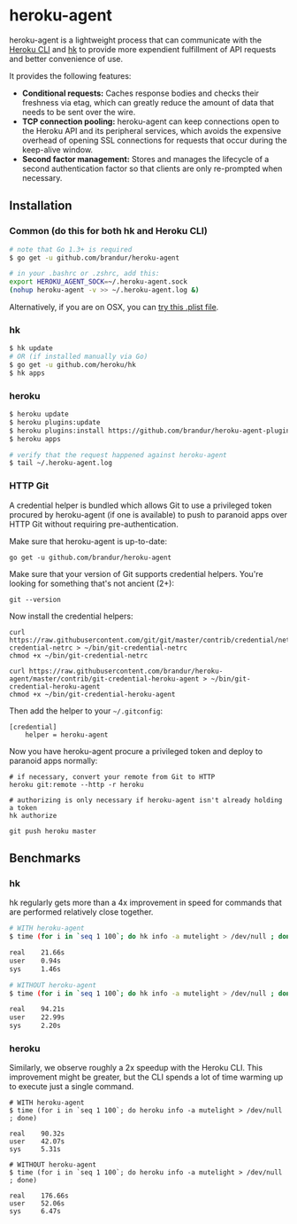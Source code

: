# heroku-agent

heroku-agent is a lightweight process that can communicate with the [Heroku CLI](https://github.com/heroku/heroku) and [hk](https://github.com/heroku/hk) to provide more expendient fulfillment of API requests and better convenience of use.

It provides the following features:

* **Conditional requests:** Caches response bodies and checks their freshness via etag, which can greatly reduce the amount of data that needs to be sent over the wire.
* **TCP connection pooling:** heroku-agent can keep connections open to the Heroku API and its peripheral services, which avoids the expensive overhead of opening SSL connections for requests that occur during the keep-alive window.
* **Second factor management:** Stores and manages the lifecycle of a second authentication factor so that clients are only re-prompted when necessary.

## Installation

### Common (do this for both hk and Heroku CLI)

``` bash
# note that Go 1.3+ is required
$ go get -u github.com/brandur/heroku-agent

# in your .bashrc or .zshrc, add this:
export HEROKU_AGENT_SOCK=~/.heroku-agent.sock
(nohup heroku-agent -v >> ~/.heroku-agent.log &)
```

Alternatively, if you are on OSX, you can [try this .plist file](https://gist.github.com/dpiddy/9130e67ec24862706516).

### hk

``` bash
$ hk update
# OR (if installed manually via Go)
$ go get -u github.com/heroku/hk
$ hk apps
```

### heroku

``` bash
$ heroku update
$ heroku plugins:update
$ heroku plugins:install https://github.com/brandur/heroku-agent-plugin
$ heroku apps

# verify that the request happened against heroku-agent
$ tail ~/.heroku-agent.log
```

### HTTP Git

A credential helper is bundled which allows Git to use a privileged token procured by heroku-agent (if one is available) to push to paranoid apps over HTTP Git without requiring pre-authentication.

Make sure that heroku-agent is up-to-date:

```
go get -u github.com/brandur/heroku-agent
```

Make sure that your version of Git supports credential helpers. You're looking for something that's not ancient (2+):

```
git --version
```

Now install the credential helpers:

```
curl https://raw.githubusercontent.com/git/git/master/contrib/credential/netrc/git-credential-netrc > ~/bin/git-credential-netrc
chmod +x ~/bin/git-credential-netrc

curl https://raw.githubusercontent.com/brandur/heroku-agent/master/contrib/git-credential-heroku-agent > ~/bin/git-credential-heroku-agent
chmod +x ~/bin/git-credential-heroku-agent
```

Then add the helper to your `~/.gitconfig`:

```
[credential]
	helper = heroku-agent
```

Now you have heroku-agent procure a privileged token and deploy to paranoid apps normally:

```
# if necessary, convert your remote from Git to HTTP
heroku git:remote --http -r heroku

# authorizing is only necessary if heroku-agent isn't already holding a token
hk authorize

git push heroku master
```

## Benchmarks

### hk

hk regularly gets more than a 4x improvement in speed for commands that are performed relatively close together.

``` bash
# WITH heroku-agent
$ time (for i in `seq 1 100`; do hk info -a mutelight > /dev/null ; done)

real    21.66s
user    0.94s
sys     1.46s

# WITHOUT heroku-agent
$ time (for i in `seq 1 100`; do hk info -a mutelight > /dev/null ; done)

real    94.21s
user    22.99s
sys     2.20s
```

### heroku

Similarly, we observe roughly a 2x speedup with the Heroku CLI. This improvement might be greater, but the CLI spends a lot of time warming up to execute just a single command.

```
# WITH heroku-agent
$ time (for i in `seq 1 100`; do heroku info -a mutelight > /dev/null ; done)

real    90.32s
user    42.07s
sys     5.31s

# WITHOUT heroku-agent
$ time (for i in `seq 1 100`; do heroku info -a mutelight > /dev/null ; done)

real    176.66s
user    52.06s
sys     6.47s
```
